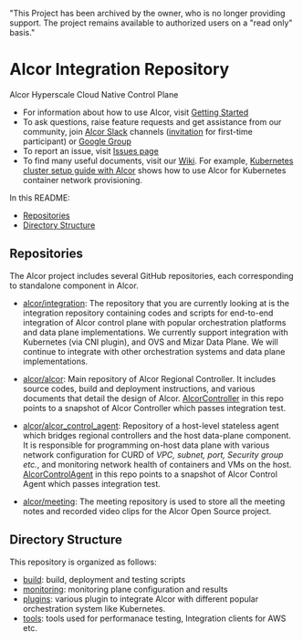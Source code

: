 "This Project has been archived by the owner, who is no longer providing support.  The project remains available to authorized users on a "read only" basis."

# Alcor Integration Repository
Alcor Hyperscale Cloud Native Control Plane

* For information about how to use Alcor, visit [Getting Started](https://github.com/futurewei-cloud/alcor/blob/master/docs/README.md)
* To ask questions, raise feature requests and get assistance from our community, join [Alcor Slack](https://alcor-networking.slack.com/) channels ([invitation](https://join.slack.com/t/alcor-networking/shared_invite/zt-cudckviu-hcsMI4LWB4cRWy4hn3N3oQ) for first-time participant) or [Google Group](https://groups.google.com/forum/#!forum/alcor-dev)
* To report an issue, visit [Issues page](https://github.com/futurewei-cloud/Alcor/issues)
* To find many useful documents, visit our [Wiki](https://github.com/futurewei-cloud/Alcor/wiki).
For example, [Kubernetes cluster setup guide with Alcor](https://github.com/futurewei-cloud/mizar-mp/wiki/K8s-Cluster-Setup-Guide-with-Mizar-MP)
shows how to use Alcor for Kubernetes container network provisioning.


In this README:

- [Repositories](#repositories)
- [Directory Structure](#directory-structure)


## Repositories
The Alcor project includes several GitHub repositories, each corresponding to standalone component in Alcor.

- [alcor/integration](https://github.com/futurewei-cloud/alcor-int):
The repository that you are currently looking at is the integration repository containing codes and scripts for end-to-end integration of Alcor control plane with popular orchestration platforms and data plane implementations.
We currently support integration with Kubernetes (via CNI plugin), and OVS and Mizar Data Plane.
We will continue to integrate with other orchestration systems and data plane implementations.

- [alcor/alcor](https://github.com/futurewei-cloud/alcor):
Main repository of Alcor Regional Controller.
It includes source codes, build and deployment instructions, and various documents that detail the design of Alcor.
[AlcorController](AlcorController) in this repo points to a snapshot of Alcor Controller which passes integration test.

- [alcor/alcor_control_agent](https://github.com/futurewei-cloud/alcor-control-agent):
Repository of a host-level stateless agent which bridges regional controllers and the host data-plane component.
It is responsible for programming on-host data plane with various network configuration for CURD of _VPC, subnet, port, Security group etc._,
 and monitoring network health of containers and VMs on the host.
[AlcorControlAgent](AlcorControlAgent) in this repo points to a snapshot of Alcor Control Agent which passes integration test.

- [alcor/meeting](https://github.com/futurewei-cloud/alcor-meeting):
The meeting repository is used to store all the meeting notes and recorded video clips for the Alcor Open Source project.

## Directory Structure
This repository is organized as follows:

* [build](build): build, deployment and testing scripts
* [monitoring](monitoring): monitoring plane configuration and results
* [plugins](plugins):  various plugin to integrate Alcor with different popular orchestration system like Kubernetes.
* [tools](tools): tools used for performanace testing, Integration clients for AWS etc.
